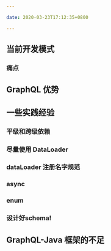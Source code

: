 ```yaml
---

date: 2020-03-23T17:12:35+0800

---
```


## 当前开发模式

### 痛点

## GraphQL 优势

## 一些实践经验

### 平级和跨级依赖

### 尽量使用 DataLoader

### dataLoader 注册名字规范

### async

### enum

### 设计好schema!

## GraphQL-Java 框架的不足
